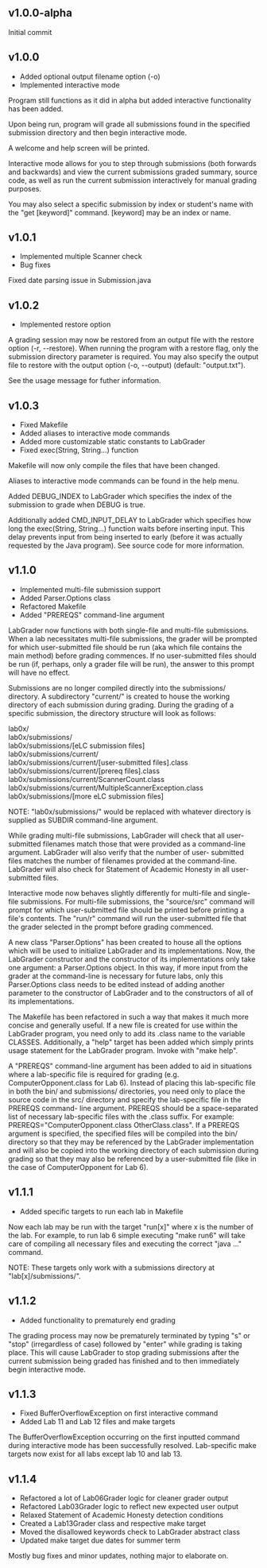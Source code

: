 ## v1.0.0-alpha
Initial commit

## v1.0.0
- Added optional output filename option (-o)
- Implemented interactive mode

Program still functions as it did in alpha but
added interactive functionality has been added.

Upon being run, program will grade all submissions
found in the specified submission directory and then
begin interactive mode.

A welcome and help screen will be printed.

Interactive mode allows for you to step through
submissions (both forwards and backwards) and view
the current submissions graded summary, source code,
as well as run the current submission interactively
for manual grading purposes.

You may also select a specific submission by index
or student's name with the "get [keyword]" command.
[keyword] may be an index or name.

## v1.0.1
- Implemented multiple Scanner check
- Bug fixes

Fixed date parsing issue in Submission.java

## v1.0.2
- Implemented restore option

A grading session may now be restored from an output
file with the restore option (-r, --restore). When
running the program with a restore flag, only the
submission directory parameter is required. You may
also specify the output file to restore with the
output option (-o, --output) (default: "output.txt").

See the usage message for futher information.

## v1.0.3
- Fixed Makefile
- Added aliases to interactive mode commands
- Added more customizable static constants to LabGrader
- Fixed exec(String, String...) function

Makefile will now only compile the files that have
been changed.

Aliases to interactive mode commands can be found in
the help menu.

Added DEBUG_INDEX to LabGrader which specifies the
index of the submission to grade when DEBUG is true.

Additionally added CMD_INPUT_DELAY to LabGrader which
specifies how long the exec(String, String...)
function waits before inserting input. This delay
prevents input from being inserted to early (before
it was actually requested by the Java program). See
source code for more information.

## v1.1.0
- Implemented multi-file submission support
- Added Parser.Options class
- Refactored Makefile
- Added "PREREQS" command-line argument

LabGrader now functions with both single-file and
multi-file submissions. When a lab necessitates
multi-file submissions, the grader will be prompted for
which user-submitted file should be run (aka which
file contains the main method) before grading
commences. If no user-submitted files should be run
(if, perhaps, only a grader file will be run), the
answer to this prompt will have no effect.

Submissions are no longer compiled directly into the
submissions/ directory. A subdirectory "current/" is
created to house the working directory of each
submission during grading. During the grading of a
specific submission, the directory structure will look
as follows:

lab0x/  
lab0x/submissions/  
lab0x/submissions/[eLC submission files]  
lab0x/submissions/current/  
lab0x/submissions/current/[user-submitted files].class  
lab0x/submissions/current/[prereq files].class  
lab0x/submissions/current/ScannerCount.class  
lab0x/submissions/current/MultipleScannerException.class  
lab0x/submissions/[more eLC submission files]  

NOTE: "lab0x/submissions/" would be replaced with whatever
directory is supplied as SUBDIR command-line argument.

While grading multi-file submissions, LabGrader will
check that all user-submitted filenames match those
that were provided as a command-line argument.
LabGrader will also verify that the number of user-
submitted files matches the number of filenames
provided at the command-line. LabGrader will also check
for Statement of Academic Honesty in all user-submitted
files.

Interactive mode now behaves slightly differently
for multi-file and single-file submissions. For
multi-file submissions, the "source/src" command
will prompt for which user-submitted file should
be printed before printing a file's contents.
The "run/r" command will run the user-submitted file
that the grader selected in the prompt before grading
commenced.

A new class "Parser.Options" has been created to house
all the options which will be used to initialize
LabGrader and its implementations. Now, the LabGrader
constructor and the constructor of its implementations
only take one argument: a Parser.Options object.
In this way, if more input from the grader at the
command-line is necessary for future labs, only this
Parser.Options class needs to be edited instead of
adding another parameter to the constructor of LabGrader
and to the constructors of all of its implementations.

The Makefile has been refactored in such a way that
makes it much more concise and generally useful. If a
new file is created for use within the LabGrader
program, you need only to add its .class name to the
variable CLASSES. Additionally, a "help" target has
been added which simply prints usage statement for the
LabGrader program. Invoke with "make help".

A "PREREQS" command-line argument has been added to
aid in situations where a lab-specific file is
required for grading (e.g. ComputerOpponent.class for
Lab 6). Instead of placing this lab-specific file in
both the bin/ and submissions/ directories, you need
only to place the source code in the src/ directory and
specify the lab-specific file in the PREREQS command-
line argument. PREREQS should be a space-separated
list of necessary lab-specific files with the
.class suffix. For example: PREREQS="ComputerOpponent.class
OtherClass.class". If a PREREQS argument is specified,
the specified files will be compiled into the bin/
directory so that they may be referenced by the
LabGrader implementation and will also be copied into
the working directory of each submission during
grading so that they may also be referenced by a
user-submitted file (like in the case of
ComputerOpponent for Lab 6).

## v1.1.1
- Added specific targets to run each lab in Makefile

Now each lab may be run with the target "run[x]" where
x is the number of the lab. For example, to run lab 6
simple executing "make run6" will take care of compiling
all necessary files and executing the correct "java ..."
command.

NOTE: These targets only work with a submissions
directory at "lab[x]/submissions/".

## v1.1.2
- Added functionality to prematurely end grading

The grading process may now be prematurely terminated
by typing "s" or "stop" (irregardless of case) followed
by "enter" while grading is taking place. This will
cause LabGrader to stop grading submissions after the
current submission being graded has finished and to
then immediately begin interactive mode.

## v1.1.3
- Fixed BufferOverflowException on first interactive command
- Added Lab 11 and Lab 12 files and make targets

The BufferOverflowException occurring on the first
inputted command during interactive mode has been
successfully resolved. Lab-specific make targets now
exist for all labs except lab 10 and lab 13.

## v1.1.4
- Refactored a lot of Lab06Grader logic for cleaner grader output
- Refactored Lab03Grader logic to reflect new expected user output
- Relaxed Statement of Academic Honesty detection conditions
- Created a Lab13Grader class and respective make target
- Moved the disallowed keywords check to LabGrader abstract class
- Updated make target due dates for summer term

Mostly bug fixes and minor updates, nothing major to elaborate on.
